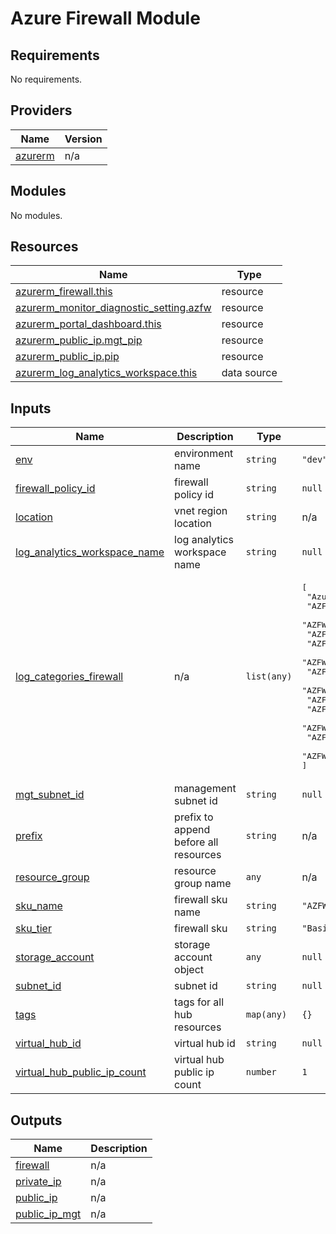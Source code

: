 
# Azure Firewall Module

<!-- BEGIN_TF_DOCS -->
## Requirements

No requirements.

## Providers

| Name | Version |
|------|---------|
| <a name="provider_azurerm"></a> [azurerm](#provider\_azurerm) | n/a |

## Modules

No modules.

## Resources

| Name | Type |
|------|------|
| [azurerm_firewall.this](https://registry.terraform.io/providers/hashicorp/azurerm/latest/docs/resources/firewall) | resource |
| [azurerm_monitor_diagnostic_setting.azfw](https://registry.terraform.io/providers/hashicorp/azurerm/latest/docs/resources/monitor_diagnostic_setting) | resource |
| [azurerm_portal_dashboard.this](https://registry.terraform.io/providers/hashicorp/azurerm/latest/docs/resources/portal_dashboard) | resource |
| [azurerm_public_ip.mgt_pip](https://registry.terraform.io/providers/hashicorp/azurerm/latest/docs/resources/public_ip) | resource |
| [azurerm_public_ip.pip](https://registry.terraform.io/providers/hashicorp/azurerm/latest/docs/resources/public_ip) | resource |
| [azurerm_log_analytics_workspace.this](https://registry.terraform.io/providers/hashicorp/azurerm/latest/docs/data-sources/log_analytics_workspace) | data source |

## Inputs

| Name | Description | Type | Default | Required |
|------|-------------|------|---------|:--------:|
| <a name="input_env"></a> [env](#input\_env) | environment name | `string` | `"dev"` | no |
| <a name="input_firewall_policy_id"></a> [firewall\_policy\_id](#input\_firewall\_policy\_id) | firewall policy id | `string` | `null` | no |
| <a name="input_location"></a> [location](#input\_location) | vnet region location | `string` | n/a | yes |
| <a name="input_log_analytics_workspace_name"></a> [log\_analytics\_workspace\_name](#input\_log\_analytics\_workspace\_name) | log analytics workspace name | `string` | `null` | no |
| <a name="input_log_categories_firewall"></a> [log\_categories\_firewall](#input\_log\_categories\_firewall) | n/a | `list(any)` | <pre>[<br>  "AzureFirewallNetworkRule",<br>  "AZFWNetworkRule",<br>  "AZFWApplicationRule",<br>  "AZFWNatRule",<br>  "AZFWThreatIntel",<br>  "AZFWIdpsSignature",<br>  "AZFWDnsQuery",<br>  "AZFWFqdnResolveFailure",<br>  "AZFWFatFlow",<br>  "AZFWFlowTrace",<br>  "AZFWApplicationRuleAggregation",<br>  "AZFWNetworkRuleAggregation",<br>  "AZFWNatRuleAggregation"<br>]</pre> | no |
| <a name="input_mgt_subnet_id"></a> [mgt\_subnet\_id](#input\_mgt\_subnet\_id) | management subnet id | `string` | `null` | no |
| <a name="input_prefix"></a> [prefix](#input\_prefix) | prefix to append before all resources | `string` | n/a | yes |
| <a name="input_resource_group"></a> [resource\_group](#input\_resource\_group) | resource group name | `any` | n/a | yes |
| <a name="input_sku_name"></a> [sku\_name](#input\_sku\_name) | firewall sku name | `string` | `"AZFW_VNet"` | no |
| <a name="input_sku_tier"></a> [sku\_tier](#input\_sku\_tier) | firewall sku | `string` | `"Basic"` | no |
| <a name="input_storage_account"></a> [storage\_account](#input\_storage\_account) | storage account object | `any` | `null` | no |
| <a name="input_subnet_id"></a> [subnet\_id](#input\_subnet\_id) | subnet id | `string` | `null` | no |
| <a name="input_tags"></a> [tags](#input\_tags) | tags for all hub resources | `map(any)` | `{}` | no |
| <a name="input_virtual_hub_id"></a> [virtual\_hub\_id](#input\_virtual\_hub\_id) | virtual hub id | `string` | `null` | no |
| <a name="input_virtual_hub_public_ip_count"></a> [virtual\_hub\_public\_ip\_count](#input\_virtual\_hub\_public\_ip\_count) | virtual hub public ip count | `number` | `1` | no |

## Outputs

| Name | Description |
|------|-------------|
| <a name="output_firewall"></a> [firewall](#output\_firewall) | n/a |
| <a name="output_private_ip"></a> [private\_ip](#output\_private\_ip) | n/a |
| <a name="output_public_ip"></a> [public\_ip](#output\_public\_ip) | n/a |
| <a name="output_public_ip_mgt"></a> [public\_ip\_mgt](#output\_public\_ip\_mgt) | n/a |
<!-- END_TF_DOCS -->

